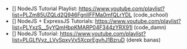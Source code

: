 * [] NodeJS Tutorial Playlist: https://www.youtube.com/playlist?list=PLZm85UZQLd2Q946FgnllFFMa0mfQLrYDL (code_school)
* [] NodeJS + ExpressJS Tutorials: https://www.youtube.com/playlist?list=PLYxzS__5yYQmHbpKMARP04F344zYRX91I (code_damn)
* [] NodeJS Tutorial: https://www.youtube.com/playlist?list=PLGLfVvz_LVvSpxyVx5XcprEgvhJ1BzruD (derek banas)
